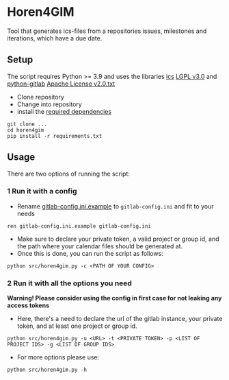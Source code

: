 # Horen4GIM
Tool that generates ics-files from a repositories issues, milestones and iterations, which have a due date.

## Setup
The script requires Python >= 3.9 and uses the libraries [ics](https://icspy.readthedocs.io/en/stable/) [LGPL v3.0](Licences/LGPLv3.0.txt) and [python-gitlab](https://python-gitlab.readthedocs.io/en/stable/) [Apache License v2.0.txt](Licenses/Apache%20License%20v2.0.txt)
* Clone repository
* Change into repository
* install the [required dependencies](requirements.txt)

```
git clone ...
cd horen4gim 
pip install -r requirements.txt
```

## Usage
There are two options of running the script:
### 1 Run it with a config 
* Rename [gitlab-config.ini.example](gitlab-config.ini.example) to `gitlab-config.ini` and fit to your needs 
```
ren gitlab-config.ini.example gitlab-config.ini
```
* Make sure to declare your private token, a valid project or group id, and the path where your calendar files should be generated at.
* Once this is done, you can run the script as follows:
```
python src/horen4gim.py -c <PATH OF YOUR CONFIG>    
```

### 2 Run it with all the options you need
**Warning! Please consider using the config in first case for not leaking any access tokens**
* Here, there's a need to declare the url of the gitlab instance, your private token, and at least one project or group id.
```
python src/horen4gim.py -u <URL> -t <PRIVATE TOKEN> -p <LIST OF PROJECT IDS> -g <LIST OF GROUP IDS>    
```
* For more options please use:
```
python src/horen4gim.py -h
```
